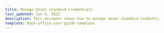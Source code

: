 ```yaml
---
title: Manage Unzer standard credentials
last_updated: Jun 9, 2022
description: This document shows how to manage Unzer standard credentials
template: back-office-user-guide-template
---
```


<!-- Description of how to manage Unzer standard credentials -->
